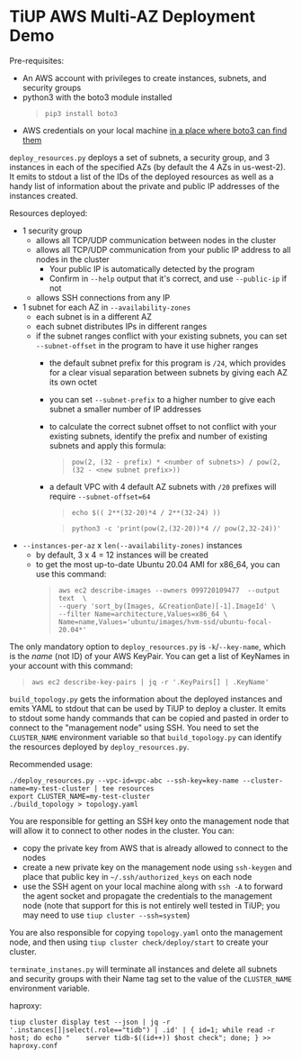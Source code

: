 # TiUP AWS Multi-AZ Deployment Demo

Pre-requisites:
* An AWS account with privileges to create instances, subnets, and security groups
* python3 with the boto3 module installed
  > `pip3 install boto3`
* AWS credentials on your local machine [in a place where boto3 can find them](https://boto3.amazonaws.com/v1/documentation/api/latest/guide/credentials.html)


`deploy_resources.py` deploys a set of subnets, a security group, and 3 instances in each of the specified AZs (by default the 4 AZs in us-west-2). It emits to stdout a list of the IDs of the deployed resources as well as a handy list of information about the private and public IP addresses of the instances created.

Resources deployed:
* 1 security group
    * allows all TCP/UDP communication between nodes in the cluster
    * allows all TCP/UDP communication from your public IP address to all nodes in the cluster
      * Your public IP is automatically detected by the program
      * Confirm in `--help` output that it's correct, and use `--public-ip` if not
    * allows SSH connections from any IP
* 1 subnet for each AZ in `--availability-zones`
    * each subnet is in a different AZ
    * each subnet distributes IPs in different ranges
    * if the subnet ranges conflict with your existing subnets, you can set `--subnet-offset` in the program to have it use higher ranges
        * the default subnet prefix for this program is `/24`, which provides for a clear visual separation between subnets by giving each AZ its own octet
        * you can set `--subnet-prefix` to a higher number to give each subnet a smaller number of IP addresses
        * to calculate the correct subnet offset to not conflict with your existing subnets, identify the prefix and number of existing subnets and apply this formula:
          > `pow(2, (32 - prefix) * <number of subnets>) / pow(2, (32 - <new subnet prefix>))`
        * a default VPC with 4 default AZ subnets with `/20` prefixes will require `--subnet-offset=64`
          > `echo $(( 2**(32-20)*4 / 2**(32-24) ))`

          > `python3 -c 'print(pow(2,(32-20))*4 // pow(2,32-24))'`
* `--instances-per-az` x `len(--availability-zones)` instances
  * by default, 3 x 4 = 12 instances will be created
  * to get the most up-to-date Ubuntu 20.04 AMI for x86_64, you can use this command:
    >     aws ec2 describe-images --owners 099720109477  --output text  \
    >     --query 'sort_by(Images, &CreationDate)[-1].ImageId' \
    >     --filter Name=architecture,Values=x86_64 \
    >     Name=name,Values='ubuntu/images/hvm-ssd/ubuntu-focal-20.04*'
  
The only mandatory option to `deploy_resources.py` is `-k`/`--key-name`, which is the *name* (not ID) of your AWS KeyPair. You can get a list of KeyNames in your account with this command:

> `aws ec2 describe-key-pairs | jq -r '.KeyPairs[] | .KeyName'`

`build_topology.py` gets the information about the deployed instances and emits YAML to stdout that can be used by TiUP to deploy a cluster. It emits to stdout some handy commands that can be copied and pasted in order to connect to the "management node" using SSH. You need to set the `CLUSTER_NAME` environment variable so that `build_topology.py` can identify the resources deployed by `deploy_resources.py`.

Recommended usage:

```
./deploy_resources.py --vpc-id=vpc-abc --ssh-key=key-name --cluster-name=my-test-cluster | tee resources
export CLUSTER_NAME=my-test-cluster
./build_topology > topology.yaml
```

You are responsible for getting an SSH key onto the management node that will allow it to connect to other nodes in the cluster. You can:
* copy the private key from AWS that is already allowed to connect to the nodes
* create a new private key on the management node using `ssh-keygen` and place that public key in `~/.ssh/authorized_keys` on each node
* use the SSH agent on your local machine along with `ssh -A` to forward the agent socket and propagate the credentials to the management node (note that support for this is not entirely well tested in TiUP; you may need to use `tiup cluster --ssh=system`)

You are also responsible for copying `topology.yaml` onto the management node, and then using `tiup cluster check/deploy/start` to create your cluster.

`terminate_instanes.py` will terminate all instances and delete all subnets and security groups with their Name tag set to the value of the `CLUSTER_NAME` environment variable.

haproxy:

```
tiup cluster display test --json | jq -r '.instances[]|select(.role=="tidb") | .id' | { id=1; while read -r host; do echo "    server tidb-$((id++)) $host check"; done; } >> haproxy.conf
```

